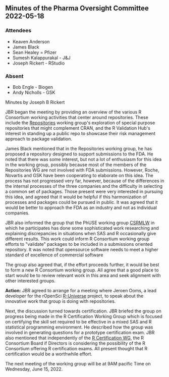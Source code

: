 ## Minutes of the Pharma Oversight Committee 2022-05-18

### Attendees
* Keaven Anderson
* James Black
* Sean Healey = Pfizer
* Sumesh Kalappurakal - J&J
* Joseph Rickert - RStudio

### Absent

* Bob Engle - Biogen
* Andy Nicholls - GSK 

Minutes by Joseph B Rickert

JBR began the meeting by providing an overview of the various R Consortium working activities that center around repositories. These include the [Repositories](https://github.com/RConsortium/r-repositories-wg) working group's exploration of special purpose repositories that might complement CRAN, and the R Validation Hub's interest in standing up a public repo to showcase their risk management approach to package validation.

James Black mentioned that in the Repositories working group, he has proposed a repository designed to support submissions to the FDA. He noted that there was some interest, but not a lot of enthusiasm for this idea in the working group, possibly because most of the members of the Repositories WG are not involved with FDA submissions. However, Roche, Novartis and GSK have been cooperating to elaborate on this idea. The process has not progressed very far, however, because of the differences in the internal processes of the three companies and the difficulty in selecting a common set of packages. Those present were very interested in pursuing this idea, and agreed that it would be helpful if this harmonization of processes and packages could be pursued in public. It was agreed that it would be better to approach the FDA as an industry and not as individual companies.

JBR also informed the group that the PhUSE working group [CSRMLW](https://github.com/phuse-org/CSRMLW) in which he participates has done some sophisticated work researching and explaining discrepancies in situations when SAS and R occasionally give different results. This work could inform R Consortium working group efforts to "validate" packages to be included in a submissions oriented repository. It was noted that opensource software needs to meet a higher standard of excellence of commercial software

The group also agreed that, if the effort proceeds further, it would be best to form a new R Consortium working group. All agree that a good place to start would be to review relevant work in this area and seek alignment with other interested groups. 


**Action:** JBR agreed to arrange for a meeting where Jeroen Ooms, a lead developer for the rOpenSci [R-Universe](https://r-universe.dev/search/) project, to speak about the innovative work that group is doing with repositories.  

Next, the discussion turned towards certification. JBR briefed the group on progress being made in the R Certification Working Group which is focused on certifying the skill set required to be effective in a mixed SAS and R statistical programming environment. He described how the group was involved in generating questions for a prototype certification exam. JBR also mentioned that independently of the [R Certification WG](https://github.com/RConsortium/R-Certification-WG), the R Consortium Board if Directors is considering the possibility of the R Consortium offering R certification exams. All present thought that R certification would be a worthwhile effort.

The next meeting of the working group will be at 9AM pacific Time on Wednesday, June 15, 2022.
